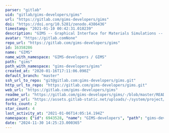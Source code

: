 ```yaml
---
parser: "gitlab"
uid: "gitlab/gims-developers/gims"
url: "https://gitlab.com/gims-developers/gims"
doi: "https://doi.org/10.5281/zenodo.4386436"
timestamp: "2021-01-10 00:42:31.010239"
description: "GIMS -- Graphical Interface for Materials Simulations --  is an open-source, browser-based toolbox for electronic structure codes. Try it here: [gims.ms1p.org](https://gims.ms1p.org)"
avatar: "https://gitlab.comNone"
repo_url: "https://gitlab.com/gims-developers/gims"
id: 16358286
name: "GIMS"
name_with_namespace: "GIMS-developers / GIMS"
path: "gims"
path_with_namespace: "gims-developers/gims"
created_at: "2020-01-16T17:11:06.090Z"
default_branch: "master"
ssh_url_to_repo: "git@gitlab.com:gims-developers/gims.git"
http_url_to_repo: "https://gitlab.com/gims-developers/gims.git"
web_url: "https://gitlab.com/gims-developers/gims"
readme_url: "https://gitlab.com/gims-developers/gims/-/blob/master/README.md"
avatar_url: "https://assets.gitlab-static.net/uploads/-/system/project/avatar/16358286/GIMSLogo.png"
forks_count: 2
star_count: 4
last_activity_at: "2021-01-06T14:05:14.194Z"
namespace: {"id": 6943528, "name": "GIMS-developers", "path": "gims-developers", "kind": "group", "full_path": "gims-developers", "parent_id": null, "avatar_url": null, "web_url": "https://gitlab.com/groups/gims-developers"}
date: "2024-11-30 14:25:23.000365"
---
```

